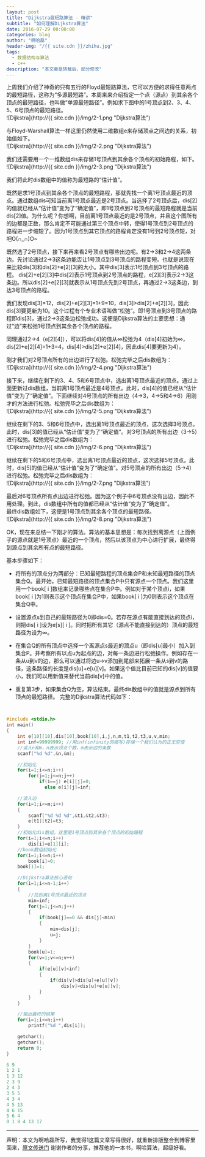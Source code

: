```yaml
---
layout: post
title: "Dijkstra最短路算法 - 精讲"
subtitle: "如何理解Dijkstra算法"
date: 2016-07-29 00:00:00
categories: blog
author: "啊哈磊"
header-img: "/{{ site.cdn }}/zhihu.jpg"
tags:
  - 数据结构与算法
  - c++
description: "本文章是转载后，部分修改"
---
```

上周我们介绍了神奇的只有五行的Floyd最短路算法，它可以方便的求得任意两点的最短路径，这称为“多源最短路”。本周来来介绍指定一个点（源点）到其余各个顶点的最短路径，也叫做“单源最短路径”。例如求下图中的1号顶点到2、3、4、5、6号顶点的最短路径。  
![Dijkstra](http://{{ site.cdn }}/img/2-1.png "Dijkstra算法")  

与Floyd-Warshall算法一样这里仍然使用二维数组e来存储顶点之间边的关系，初始值如下。  
![Dijkstra](http://{{ site.cdn }}/img/2-2.png "Dijkstra算法")  

我们还需要用一个一维数组dis来存储1号顶点到其余各个顶点的初始路程，如下。  
![Dijkstra](http://{{ site.cdn }}/img/2-3.png "Dijkstra算法")  

我们将此时dis数组中的值称为最短路的“估计值”。  

既然是求1号顶点到其余各个顶点的最短路程，那就先找一个离1号顶点最近的顶点。通过数组dis可知当前离1号顶点最近是2号顶点。当选择了2号顶点后，dis[2]的值就已经从“估计值”变为了“确定值”，即1号顶点到2号顶点的最短路程就是当前dis[2]值。为什么呢？你想啊，目前离1号顶点最近的是2号顶点，并且这个图所有的边都是正数，那么肯定不可能通过第三个顶点中转，使得1号顶点到2号顶点的路程进一步缩短了。因为1号顶点到其它顶点的路程肯定没有1号到2号顶点短，对吧O(∩_∩)O~  

既然选了2号顶点，接下来再来看2号顶点有哪些出边呢。有2->3和2->4这两条边。先讨论通过2->3这条边能否让1号顶点到3号顶点的路程变短。也就是说现在来比较dis[3]和dis[2]+e[2][3]的大小。其中dis[3]表示1号顶点到3号顶点的路程。 dis[2]+e[2][3]中dis[2]表示1号顶点到2号顶点的路程，e[2][3]表示2->3这条边。所以dis[2]+e[2][3]就表示从1号顶点先到2号顶点，再通过2->3这条边，到达3号顶点的路程。    

我们发现dis[3]=12，dis[2]+e[2][3]=1+9=10，dis[3]>dis[2]+e[2][3]，因此dis[3]要更新为10。这个过程有个专业术语叫做“松弛”。即1号顶点到3号顶点的路程即dis[3]，通过2->3这条边松弛成功。这便是Dijkstra算法的主要思想：通过“边”来松弛1号顶点到其余各个顶点的路程。  

同理通过2->4（e[2][4]），可以将dis[4]的值从∞松弛为4（dis[4]初始为∞，dis[2]+e[2][4]=1+3=4，dis[4]>dis[2]+e[2][4]，因此dis[4]要更新为4）。  

刚才我们对2号顶点所有的出边进行了松弛。松弛完毕之后dis数组为：  
![Dijkstra](http://{{ site.cdn }}/img/2-4.png "Dijkstra算法")  

接下来，继续在剩下的3、4、5和6号顶点中，选出离1号顶点最近的顶点。通过上面更新过dis数组，当前离1号顶点最近是4号顶点。此时，dis[4]的值已经从“估计值”变为了“确定值”。下面继续对4号顶点的所有出边（4->3，4->5和4->6）用刚才的方法进行松弛。松弛完毕之后dis数组为：  
![Dijkstra](http://{{ site.cdn }}/img/2-5.png "Dijkstra算法")  

继续在剩下的3、5和6号顶点中，选出离1号顶点最近的顶点，这次选择3号顶点。此时，dis[3]的值已经从“估计值”变为了“确定值”。对3号顶点的所有出边（3->5）进行松弛。松弛完毕之后dis数组为：  
![Dijkstra](http://{{ site.cdn }}/img/2-6.png "Dijkstra算法")  

继续在剩下的5和6号顶点中，选出离1号顶点最近的顶点，这次选择5号顶点。此时，dis[5]的值已经从“估计值”变为了“确定值”。对5号顶点的所有出边（5->4）进行松弛。松弛完毕之后dis数组为：  
![Dijkstra](http://{{ site.cdn }}/img/2-7.png "Dijkstra算法")  

最后对6号顶点所有点出边进行松弛。因为这个例子中6号顶点没有出边，因此不用处理。到此，dis数组中所有的值都已经从“估计值”变为了“确定值”。  
最终dis数组如下，这便是1号顶点到其余各个顶点的最短路径。  
![Dijkstra](http://{{ site.cdn }}/img/2-8.png "Dijkstra算法")  

OK，现在来总结一下刚才的算法。算法的基本思想是：每次找到离源点（上面例子的源点就是1号顶点）最近的一个顶点，然后以该顶点为中心进行扩展，最终得到源点到其余所有点的最短路径。  

基本步骤如下：  

* 将所有的顶点分为两部分：已知最短路程的顶点集合P和未知最短路径的顶点集合Q。最开始，已知最短路径的顶点集合P中只有源点一个顶点。我们这里用一个book[ i ]数组来记录哪些点在集合P中。例如对于某个顶点i，如果book[ i ]为1则表示这个顶点在集合P中，如果book[ i ]为0则表示这个顶点在集合Q中。  

* 设置源点s到自己的最短路径为0即dis=0。若存在源点有能直接到达的顶点i，则把dis[ i ]设为e[s][ i ]。同时把所有其它（源点不能直接到达的）顶点的最短路径为设为∞。  

* 在集合Q的所有顶点中选择一个离源点s最近的顶点u（即dis[u]最小）加入到集合P。并考察所有以点u为起点的边，对每一条边进行松弛操作。例如存在一条从u到v的边，那么可以通过将边u->v添加到尾部来拓展一条从s到v的路径，这条路径的长度是dis[u]+e[u][v]。如果这个值比目前已知的dis[v]的值要小，我们可以用新值来替代当前dis[v]中的值。  

* 重复第3步，如果集合Q为空，算法结束。最终dis数组中的值就是源点到所有顶点的最短路径。
完整的Dijkstra算法代码如下：  

```c++


#include <stdio.h>
int main()
{
    int e[10][10],dis[10],book[10],i,j,n,m,t1,t2,t3,u,v,min;
    int inf=99999999; //用inf(infinity的缩写)存储一个我们认为的正无穷值
    //读入n和m，n表示顶点个数，m表示边的条数
    scanf("%d %d",&n,&m);

    //初始化
    for(i=1;i<=n;i++)
        for(j=1;j<=n;j++)
            if(i==j) e[i][j]=0;
              else e[i][j]=inf;

    //读入边
    for(i=1;i<=m;i++)
    {
        scanf("%d %d %d",&t1,&t2,&t3);
        e[t1][t2]=t3;
    }
    //初始化dis数组，这里是1号顶点到其余各个顶点的初始路程
    for(i=1;i<=n;i++)
        dis[i]=e[1][i];
    //book数组初始化
    for(i=1;i<=n;i++)
        book[i]=0;
    book[1]=1;

    //Dijkstra算法核心语句
    for(i=1;i<=n-1;i++)
    {
        //找到离1号顶点最近的顶点
        min=inf;
        for(j=1;j<=n;j++)
        {
            if(book[j]==0 && dis[j]<min)
            {
                min=dis[j];
                u=j;
            }
        }
        book[u]=1;
        for(v=1;v<=n;v++)
        {
            if(e[u][v]<inf)
            {
                if(dis[v]>dis[u]+e[u][v])
                    dis[v]=dis[u]+e[u][v];
            }
        }
    }

    //输出最终的结果
    for(i=1;i<=n;i++)
        printf("%d ",dis[i]);

    getchar();
    getchar();
    return 0;
}
```

```c++
6 9
1 2 1
1 3 12
2 3 9
2 4 3
3 5 5
4 3 4
4 5 13
4 6 15
5 6 4
0 1 8 4 13 17
```

---
声明：本文为啊哈磊所写，我觉得1这篇文章写得很好，就重新排版整合到博客里面来，[原文传送门](http://www.cnblogs.com/ahalei/p/3622328.html "作者：啊哈磊")  谢谢作者的分享，推荐他的一本书，啊哈算法，超级好看。
